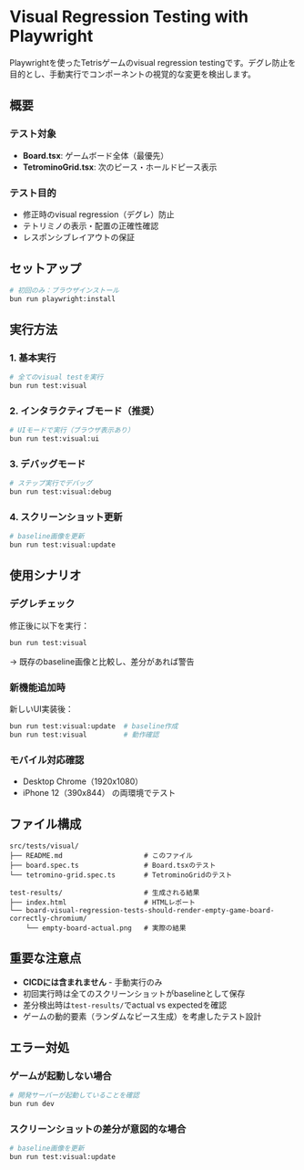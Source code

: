 # Visual Regression Testing with Playwright

Playwrightを使ったTetrisゲームのvisual regression testingです。デグレ防止を目的とし、手動実行でコンポーネントの視覚的な変更を検出します。

## 概要

### テスト対象
- **Board.tsx**: ゲームボード全体（最優先）
- **TetrominoGrid.tsx**: 次のピース・ホールドピース表示

### テスト目的
- 修正時のvisual regression（デグレ）防止
- テトリミノの表示・配置の正確性確認
- レスポンシブレイアウトの保証

## セットアップ

```bash
# 初回のみ：ブラウザインストール
bun run playwright:install
```

## 実行方法

### 1. 基本実行
```bash
# 全てのvisual testを実行
bun run test:visual
```

### 2. インタラクティブモード（推奨）
```bash
# UIモードで実行（ブラウザ表示あり）
bun run test:visual:ui
```

### 3. デバッグモード
```bash
# ステップ実行でデバッグ
bun run test:visual:debug
```

### 4. スクリーンショット更新
```bash
# baseline画像を更新
bun run test:visual:update
```

## 使用シナリオ

### デグレチェック
修正後に以下を実行：
```bash
bun run test:visual
```
→ 既存のbaseline画像と比較し、差分があれば警告

### 新機能追加時
新しいUI実装後：
```bash
bun run test:visual:update  # baseline作成
bun run test:visual         # 動作確認
```

### モバイル対応確認
- Desktop Chrome（1920x1080）
- iPhone 12（390x844）
の両環境でテスト

## ファイル構成

```
src/tests/visual/
├── README.md                    # このファイル
├── board.spec.ts                # Board.tsxのテスト
└── tetromino-grid.spec.ts       # TetrominoGridのテスト

test-results/                    # 生成される結果
├── index.html                   # HTMLレポート
└── board-visual-regression-tests-should-render-empty-game-board-correctly-chromium/
    └── empty-board-actual.png   # 実際の結果
```

## 重要な注意点

- **CICDには含まれません** - 手動実行のみ
- 初回実行時は全てのスクリーンショットがbaselineとして保存
- 差分検出時は`test-results/`でactual vs expectedを確認
- ゲームの動的要素（ランダムなピース生成）を考慮したテスト設計

## エラー対処

### ゲームが起動しない場合
```bash
# 開発サーバーが起動していることを確認
bun run dev
```

### スクリーンショットの差分が意図的な場合
```bash
# baseline画像を更新
bun run test:visual:update
```